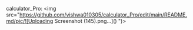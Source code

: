  calculator_Pro:
 <img src="https://github.com/vishwa010305/calculator_Pro/edit/main/README.md/pic/![Uploading Screenshot (145).png…]()
")>
